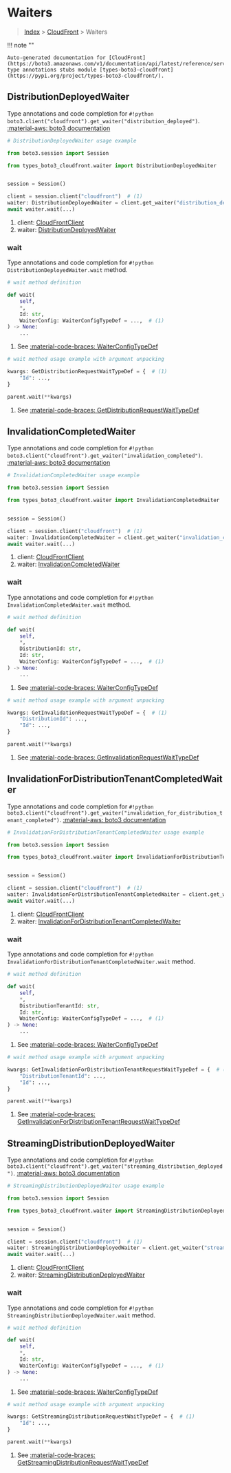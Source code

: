 # Waiters

> [Index](../README.md) > [CloudFront](./README.md) > Waiters

!!! note ""

    Auto-generated documentation for [CloudFront](https://boto3.amazonaws.com/v1/documentation/api/latest/reference/services/cloudfront.html#cloudfront)
    type annotations stubs module [types-boto3-cloudfront](https://pypi.org/project/types-boto3-cloudfront/).

## DistributionDeployedWaiter

Type annotations and code completion for `#!python boto3.client("cloudfront").get_waiter("distribution_deployed")`.
[:material-aws: boto3 documentation](https://boto3.amazonaws.com/v1/documentation/api/latest/reference/services/cloudfront/waiter/DistributionDeployed.html#CloudFront.Waiter.DistributionDeployed)

```python
# DistributionDeployedWaiter usage example

from boto3.session import Session

from types_boto3_cloudfront.waiter import DistributionDeployedWaiter


session = Session()

client = session.client("cloudfront")  # (1)
waiter: DistributionDeployedWaiter = client.get_waiter("distribution_deployed")  # (2)
await waiter.wait(...)
```

1. client: [CloudFrontClient](./client.md)
2. waiter: [DistributionDeployedWaiter](./waiters.md#distributiondeployedwaiter)


### wait

Type annotations and code completion for `#!python DistributionDeployedWaiter.wait` method.

```python
# wait method definition

def wait(
    self,
    *,
    Id: str,
    WaiterConfig: WaiterConfigTypeDef = ...,  # (1)
) -> None:
    ...
```

1. See [:material-code-braces: WaiterConfigTypeDef](./type_defs.md#waiterconfigtypedef)


```python
# wait method usage example with argument unpacking

kwargs: GetDistributionRequestWaitTypeDef = {  # (1)
    "Id": ...,
}

parent.wait(**kwargs)
```

1. See [:material-code-braces: GetDistributionRequestWaitTypeDef](./type_defs.md#getdistributionrequestwaittypedef)
## InvalidationCompletedWaiter

Type annotations and code completion for `#!python boto3.client("cloudfront").get_waiter("invalidation_completed")`.
[:material-aws: boto3 documentation](https://boto3.amazonaws.com/v1/documentation/api/latest/reference/services/cloudfront/waiter/InvalidationCompleted.html#CloudFront.Waiter.InvalidationCompleted)

```python
# InvalidationCompletedWaiter usage example

from boto3.session import Session

from types_boto3_cloudfront.waiter import InvalidationCompletedWaiter


session = Session()

client = session.client("cloudfront")  # (1)
waiter: InvalidationCompletedWaiter = client.get_waiter("invalidation_completed")  # (2)
await waiter.wait(...)
```

1. client: [CloudFrontClient](./client.md)
2. waiter: [InvalidationCompletedWaiter](./waiters.md#invalidationcompletedwaiter)


### wait

Type annotations and code completion for `#!python InvalidationCompletedWaiter.wait` method.

```python
# wait method definition

def wait(
    self,
    *,
    DistributionId: str,
    Id: str,
    WaiterConfig: WaiterConfigTypeDef = ...,  # (1)
) -> None:
    ...
```

1. See [:material-code-braces: WaiterConfigTypeDef](./type_defs.md#waiterconfigtypedef)


```python
# wait method usage example with argument unpacking

kwargs: GetInvalidationRequestWaitTypeDef = {  # (1)
    "DistributionId": ...,
    "Id": ...,
}

parent.wait(**kwargs)
```

1. See [:material-code-braces: GetInvalidationRequestWaitTypeDef](./type_defs.md#getinvalidationrequestwaittypedef)
## InvalidationForDistributionTenantCompletedWaiter

Type annotations and code completion for `#!python boto3.client("cloudfront").get_waiter("invalidation_for_distribution_tenant_completed")`.
[:material-aws: boto3 documentation](https://boto3.amazonaws.com/v1/documentation/api/latest/reference/services/cloudfront/waiter/InvalidationForDistributionTenantCompleted.html#CloudFront.Waiter.InvalidationForDistributionTenantCompleted)

```python
# InvalidationForDistributionTenantCompletedWaiter usage example

from boto3.session import Session

from types_boto3_cloudfront.waiter import InvalidationForDistributionTenantCompletedWaiter


session = Session()

client = session.client("cloudfront")  # (1)
waiter: InvalidationForDistributionTenantCompletedWaiter = client.get_waiter("invalidation_for_distribution_tenant_completed")  # (2)
await waiter.wait(...)
```

1. client: [CloudFrontClient](./client.md)
2. waiter: [InvalidationForDistributionTenantCompletedWaiter](./waiters.md#invalidationfordistributiontenantcompletedwaiter)


### wait

Type annotations and code completion for `#!python InvalidationForDistributionTenantCompletedWaiter.wait` method.

```python
# wait method definition

def wait(
    self,
    *,
    DistributionTenantId: str,
    Id: str,
    WaiterConfig: WaiterConfigTypeDef = ...,  # (1)
) -> None:
    ...
```

1. See [:material-code-braces: WaiterConfigTypeDef](./type_defs.md#waiterconfigtypedef)


```python
# wait method usage example with argument unpacking

kwargs: GetInvalidationForDistributionTenantRequestWaitTypeDef = {  # (1)
    "DistributionTenantId": ...,
    "Id": ...,
}

parent.wait(**kwargs)
```

1. See [:material-code-braces: GetInvalidationForDistributionTenantRequestWaitTypeDef](./type_defs.md#getinvalidationfordistributiontenantrequestwaittypedef)
## StreamingDistributionDeployedWaiter

Type annotations and code completion for `#!python boto3.client("cloudfront").get_waiter("streaming_distribution_deployed")`.
[:material-aws: boto3 documentation](https://boto3.amazonaws.com/v1/documentation/api/latest/reference/services/cloudfront/waiter/StreamingDistributionDeployed.html#CloudFront.Waiter.StreamingDistributionDeployed)

```python
# StreamingDistributionDeployedWaiter usage example

from boto3.session import Session

from types_boto3_cloudfront.waiter import StreamingDistributionDeployedWaiter


session = Session()

client = session.client("cloudfront")  # (1)
waiter: StreamingDistributionDeployedWaiter = client.get_waiter("streaming_distribution_deployed")  # (2)
await waiter.wait(...)
```

1. client: [CloudFrontClient](./client.md)
2. waiter: [StreamingDistributionDeployedWaiter](./waiters.md#streamingdistributiondeployedwaiter)


### wait

Type annotations and code completion for `#!python StreamingDistributionDeployedWaiter.wait` method.

```python
# wait method definition

def wait(
    self,
    *,
    Id: str,
    WaiterConfig: WaiterConfigTypeDef = ...,  # (1)
) -> None:
    ...
```

1. See [:material-code-braces: WaiterConfigTypeDef](./type_defs.md#waiterconfigtypedef)


```python
# wait method usage example with argument unpacking

kwargs: GetStreamingDistributionRequestWaitTypeDef = {  # (1)
    "Id": ...,
}

parent.wait(**kwargs)
```

1. See [:material-code-braces: GetStreamingDistributionRequestWaitTypeDef](./type_defs.md#getstreamingdistributionrequestwaittypedef)
